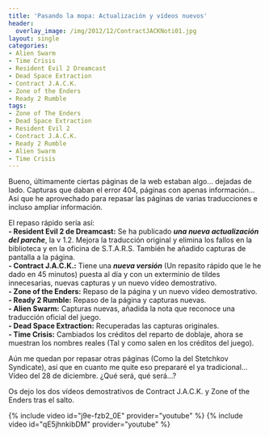 ```yaml
---
title: 'Pasando la mopa: Actualización y vídeos nuevos'
header:
  overlay_image: /img/2012/12/ContractJACKNoti01.jpg
layout: single
categories:
- Alien Swarm
- Time Crisis
- Resident Evil 2 Dreamcast
- Dead Space Extraction
- Contract J.A.C.K.
- Zone of the Enders
- Ready 2 Rumble
tags:
- Zone of The Enders
- Dead Space Extraction
- Resident Evil 2
- Contract J.A.C.K.
- Ready 2 Rumble
- Alien Swarm
- Time Crisis
---
```

Bueno, últimamente ciertas páginas de la web estaban algo... dejadas de lado. 
Capturas que daban el error 404, páginas con apenas información... Así que he 
aprovechado para repasar las páginas de varias traducciones e incluso ampliar 
información.

El repaso rápido sería así:  
**- Resident Evil 2 de Dreamcast:** Se ha publicado **_una nueva actualización 
del parche_**, la v 1.2. Mejora la traducción original y elimina los fallos en 
la biblioteca y en la oficina de S.T.A.R.S. También he añadido capturas de 
pantalla a la página.  
**- Contract J.A.C.K.:** Tiene una _**nueva versión**_ (Un repasito rápido que 
le he dado en 45 minutos) puesta al día y con un exterminio de tildes innecesarias, 
nuevas capturas y un nuevo vídeo demostrativo.  
**- Zone of the Enders:** Repaso de la página y un nuevo vídeo demostrativo.  
**- Ready 2 Rumble:** Repaso de la página y capturas nuevas.  
**- Alien Swarm:** Capturas nuevas, añadida la nota que reconoce una traducción 
oficial del juego.  
**- Dead Space Extraction:** Recuperadas las capturas originales.  
**- Time Crisis:** Cambiados los créditos del reparto de doblaje, ahora se muestran 
los nombres reales (Tal y como salen en los créditos del juego).

Aún me quedan por repasar otras páginas (Como la del Stetchkov Syndicate), así que en 
cuanto me quite eso prepararé el ya tradicional... Vídeo del 28 de diciembre. 
¿Qué será, qué será...?

Os dejo los dos vídeos demostrativos de Contract J.A.C.K. y Zone of the Enders 
tras el salto.

<!--more-->

{% include video id="j9e-fzb2_0E" provider="youtube" %}
{% include video id="qE5jhnkibDM" provider="youtube" %}
